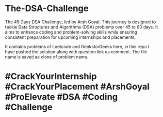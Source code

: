 # The-DSA-Challenge

 The 45 Days DSA Challenge, led by Arsh Goyal. This journey is designed to tackle Data Structures and Algorithms (DSA) problems over 45 to 60 days. It aims to enhance coding and problem-solving skills while ensuring consistent preparation for upcoming internships and placements.

 It contains problems of Leetcode and GeeksforGeeks here, in this repo I have pushed the solution along with question link as comment. The file name is saved as clone of problem name. 

 #CrackYourInternship #CrackYourPlacement #ArshGoyal #ProElevate #DSA #Coding #Challenge 
=======
 